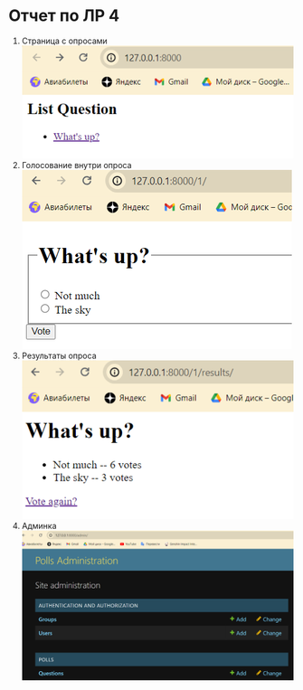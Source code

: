 # Отчет по ЛР 4
1. Страница с опросами
![Картинка1](img/1-1.png)
2. Голосование внутри опроса
![Картинка2](img/1-2.png)
3. Результаты опроса
![Картинка3](img/1-3.png)
4. Админка
![Картинка3](img/1-4.png)
